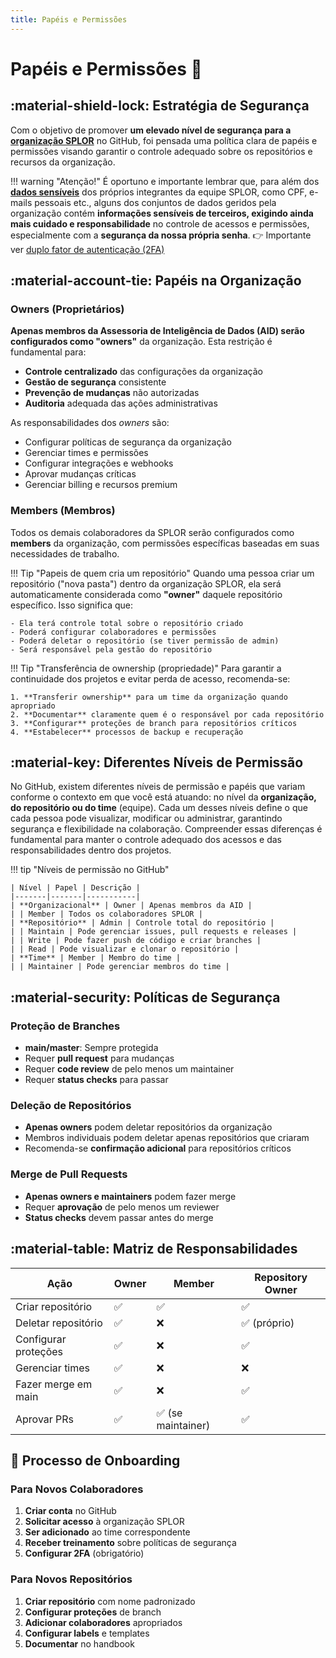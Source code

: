 ```yaml
---
title: Papéis e Permissões
---
```


# Papéis e Permissões 🔐

## :material-shield-lock: Estratégia de Segurança

Com o objetivo de promover **um elevado nível de segurança para a [organização SPLOR](https://github.com/splor-mg)** no GitHub, foi pensada uma política clara de papéis e permissões visando garantir o controle adequado sobre os repositórios e recursos da organização. 

!!! warning "Atenção!"
    É oportuno e importante lembrar que, para além dos [**dados sensíveis**](https://splor-mg.github.io/handbook/blog/-publica%C3%A7%C3%A3o-das-bases-da-receita---an%C3%A1lise-sobre-prote%C3%A7%C3%A3o-de-dados/) dos próprios integrantes da equipe SPLOR, como CPF, e-mails pessoais etc., alguns dos conjuntos de dados geridos pela organização contém **informações sensíveis de terceiros, exigindo ainda mais cuidado e responsabilidade** no controle de acessos e permissões, especialmente com a **segurança da nossa própria senha**.  👉 Importante ver [duplo fator de autenticação (2FA)](duplo_fator_autenticacao.md)

## :material-account-tie: Papéis na Organização

### Owners (Proprietários)

**Apenas membros da Assessoria de Inteligência de Dados (AID) serão configurados como "owners"** da organização. Esta restrição é fundamental para:

- **Controle centralizado** das configurações da organização
- **Gestão de segurança** consistente
- **Prevenção de mudanças** não autorizadas
- **Auditoria** adequada das ações administrativas

As responsabilidades dos _owners_ são:

- Configurar políticas de segurança da organização
- Gerenciar times e permissões
- Configurar integrações e webhooks
- Aprovar mudanças críticas
- Gerenciar billing e recursos premium

### Members (Membros)

Todos os demais colaboradores da SPLOR serão configurados como **members** da organização, com permissões específicas baseadas em suas necessidades de trabalho.

!!! Tip "Papeis de quem cria um repositório"
    Quando uma pessoa criar um repositório ("nova pasta") dentro da organização SPLOR, ela será automaticamente considerada como **"owner"** daquele repositório específico. Isso significa que:
     
    - Ela terá controle total sobre o repositório criado
    - Poderá configurar colaboradores e permissões
    - Poderá deletar o repositório (se tiver permissão de admin)
    - Será responsável pela gestão do repositório

!!! Tip "Transferência de ownership (propriedade)"
    Para garantir a continuidade dos projetos e evitar perda de acesso, recomenda-se:
    
    1. **Transferir ownership** para um time da organização quando apropriado
    2. **Documentar** claramente quem é o responsável por cada repositório
    3. **Configurar** proteções de branch para repositórios críticos
    4. **Estabelecer** processos de backup e recuperação

## :material-key: Diferentes Níveis de Permissão

No GitHub, existem diferentes níveis de permissão e papéis que variam conforme o contexto em que você está atuando: no nível da **organização, do repositório ou do time** (equipe). Cada um desses níveis define o que cada pessoa pode visualizar, modificar ou administrar, garantindo segurança e flexibilidade na colaboração. Compreender essas diferenças é fundamental para manter o controle adequado dos acessos e das responsabilidades dentro dos projetos.

!!! tip "Níveis de permissão no GitHub"

    | Nível | Papel | Descrição |
    |-------|-------|-----------|
    | **Organizacional** | Owner | Apenas membros da AID |
    | | Member | Todos os colaboradores SPLOR |
    | **Repositório** | Admin | Controle total do repositório |
    | | Maintain | Pode gerenciar issues, pull requests e releases |
    | | Write | Pode fazer push de código e criar branches |
    | | Read | Pode visualizar e clonar o repositório |
    | **Time** | Member | Membro do time |
    | | Maintainer | Pode gerenciar membros do time |

## :material-security: Políticas de Segurança

### Proteção de Branches

- **main/master**: Sempre protegida
- Requer **pull request** para mudanças
- Requer **code review** de pelo menos um maintainer
- Requer **status checks** para passar

### Deleção de Repositórios

- **Apenas owners** podem deletar repositórios da organização
- Membros individuais podem deletar apenas repositórios que criaram
- Recomenda-se **confirmação adicional** para repositórios críticos

### Merge de Pull Requests

- **Apenas owners e maintainers** podem fazer merge
- Requer **aprovação** de pelo menos um reviewer
- **Status checks** devem passar antes do merge

## :material-table: Matriz de Responsabilidades

| Ação | Owner | Member | Repository Owner |
|------|-------|--------|------------------|
| Criar repositório | ✅ | ✅ | ✅ |
| Deletar repositório | ✅ | ❌ | ✅ (próprio) |
| Configurar proteções | ✅ | ❌ | ✅ |
| Gerenciar times | ✅ | ❌ | ❌ |
| Fazer merge em main | ✅ | ❌ | ✅ |
| Aprovar PRs | ✅ | ✅ (se maintainer) | ✅ |

## 🚀 Processo de Onboarding

### Para Novos Colaboradores

1. **Criar conta** no GitHub
2. **Solicitar acesso** à organização SPLOR
3. **Ser adicionado** ao time correspondente
4. **Receber treinamento** sobre políticas de segurança
5. **Configurar 2FA** (obrigatório)

### Para Novos Repositórios

1. **Criar repositório** com nome padronizado
2. **Configurar proteções** de branch
3. **Adicionar colaboradores** apropriados
4. **Configurar labels** e templates
5. **Documentar** no handbook
